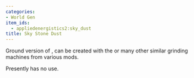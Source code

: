 ```yaml
---
categories:
- World Gen
item_ids:
  - appliedenergistics2:sky_dust
title: Sky Stone Dust
---
```


Ground version of <ItemLink
id="appliedenergistics2:sky_stone_block"/>, can be created with the
<ItemLink id="appliedenergistics2:grindstone"/> or many other
similar grinding machines from various mods.



Presently has no use.
